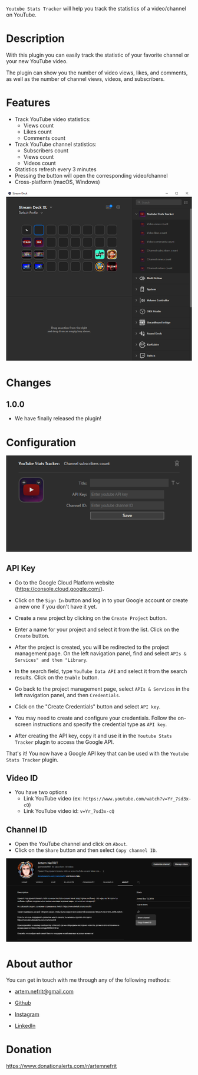 `Youtube Stats Tracker` will help you track the statistics of a video/channel on YouTube.


# Description

With this plugin you can easily track the statistic of your favorite channel or your new YouTube video.

The plugin can show you the number of video views, likes, and comments, as well as the number of channel views, videos, and subscribers.


# Features

- Track YouTube video statistics:
  - Views count
  - Likes count
  - Comments count
- Track YouTube channel statistics:
  - Subscribers count
  - Views count
  - Videos count
- Statistics refresh every 3 minutes
- Pressing the button will open the corresponding video/channel
- Cross-platform (macOS, Windows)

![](Sources/com.nefrit.youtube.sdPlugin/screenshot.png)

# Changes
## 1.0.0
* We have finally released the plugin!

# Configuration

![](Sources/com.nefrit.youtube.sdPlugin/screenshot3.png)

## API Key

- Go to the Google Cloud Platform website (https://console.cloud.google.com/).

- Click on the `Sign In` button and log in to your Google account or create a new one if you don't have it yet.

- Create a new project by clicking on the `Create Project` button.

- Enter a name for your project and select it from the list. Click on the `Create` button.

- After the project is created, you will be redirected to the project management page. On the left navigation panel, find and select `APIs & Services" and then "Library`.

- In the search field, type `YouTube Data API` and select it from the search results. Click on the `Enable` button.

- Go back to the project management page, select `APIs & Services` in the left navigation panel, and then `Credentials`.

- Click on the "Create Credentials" button and select `API key`.

- You may need to create and configure your credentials. Follow the on-screen instructions and specify the credential type as `API key`.

- After creating the API key, copy it and use it in the `Youtube Stats Tracker` plugin to access the Google API.


That's it! You now have a Google API key that can be used with the `Youtube Stats Tracker` plugin.


## Video ID

- You have two options
  - Link YouTube video (ex: `https://www.youtube.com/watch?v=Yr_7sd3x-cQ`)
  - Link YouTube video id: `v=Yr_7sd3x-cQ`

## Channel ID

- Open the YouTube channel and click on `About`.
- Click on the `Share` button and then select `Copy channel ID`.

![](Sources/com.nefrit.youtube.sdPlugin/screenshot2.png)


# About author

You can get in touch with me through any of the following methods:

- artem.nefrit@gmail.com

- [Github](https://github.com/ArtemNeFRiT)

- [Instagram](https://instagram.com/artem_nefrit?igshid=MjEwN2IyYWYwYw)

- [LinkedIn](https://www.linkedin.com/in/artem-nefrit-a92851273/)


# Donation

https://www.donationalerts.com/r/artemnefrit
